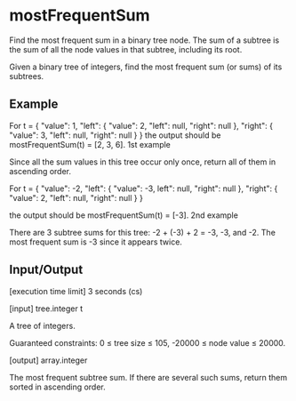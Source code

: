 # mostFrequentSum
Find the most frequent sum in a binary tree node.
The sum of a subtree is the sum of all the node values in that subtree, including its root.

Given a binary tree of integers, find the most frequent sum (or sums) of its subtrees.

## Example

For
t = {
    "value": 1,
    "left": {
        "value": 2,
        "left": null,
        "right": null
    },
    "right": {
        "value": 3,
        "left": null,
        "right": null
    }
}
the output should be
mostFrequentSum(t) = [2, 3, 6].
1st example

Since all the sum values in this tree occur only once, return all of them in ascending order.

For
t = 
{
"value": -2,
"left": {
"value": -3,
left": null,
"right": null
},
    "right": {    
        "value": 2,
        "left": null,
        "right": null
    }
}

the output should be
mostFrequentSum(t) = [-3].
2nd example

There are 3 subtree sums for this tree: -2 + (-3) + 2 = -3, -3, and -2. The most frequent sum is -3 since it appears twice.

## Input/Output

[execution time limit] 3 seconds (cs)

[input] tree.integer t

A tree of integers.

Guaranteed constraints:
0 ≤ tree size ≤ 105,
-20000 ≤ node value ≤ 20000.

[output] array.integer

The most frequent subtree sum. If there are several such sums, return them sorted in ascending order.
